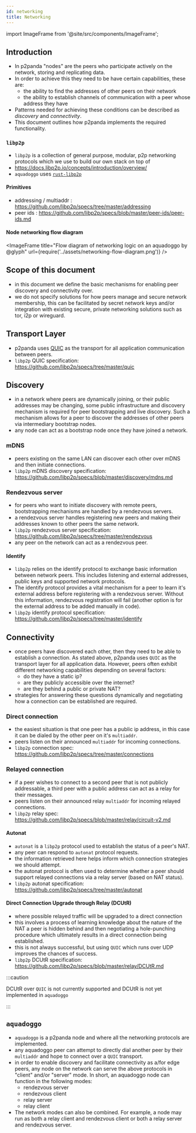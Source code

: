 ```yaml
---
id: networking
title: Networking
---
```


import ImageFrame from '@site/src/components/ImageFrame';

## Introduction

- In p2panda "nodes" are the peers who participate actively on the network, storing and replicating data.
- In order to achieve this they need to be have certain capabilities, these are:
  - the ability to find the addresses of other peers on their network
  - the ability to establish channels of communication with a peer whose address they have
- Patterns needed for achieving these conditions can be described as _discovery_ and _connectivity_.
- This document outlines how p2panda implements the required functionality.

### `libp2p`

- `libp2p` is a collection of general purpose, modular, p2p networking protocols which we use to build our own stack on top of
- https://docs.libp2p.io/concepts/introduction/overview/
- `aquadoggo` uses [`rust-libp2p`](https://github.com/libp2p/rust-libp2p)

#### Primitives

- addressing / multiaddr : https://github.com/libp2p/specs/tree/master/addressing
- peer ids : https://github.com/libp2p/specs/blob/master/peer-ids/peer-ids.md

#### Node networking flow diagram

<ImageFrame
title="Flow diagram of networking logic on an aquadoggo by @glyph"
url={require('../assets/networking-flow-diagram.png')}
/>

## Scope of this document

- in this document we define the basic mechanisms for enabling peer discovery and connectivity over.
- we do not specify solutions for how peers manage and secure network membership, this can be facilitated by secret network keys and/or integration with existing secure, private networking solutions such as tor, i2p or wireguard.

## Transport Layer

- p2panda uses [QUIC](https://en.wikipedia.org/wiki/QUIC) as the transport for all application communication between peers.
- `libp2p` QUIC specification: https://github.com/libp2p/specs/tree/master/quic

## Discovery

- in a network where peers are dynamically joining, or their public addresses may be changing, some public infrastructure and discovery mechanism is required for peer bootstrapping and live discovery. Such a mechanism allows for a peer to discover the addresses of other peers via intermediary bootstrap nodes.
- any node can act as a bootstrap node once they have joined a network.

### mDNS

- peers existing on the same LAN can discover each other over mDNS and then initiate connections.
- `libp2p` mDNS discovery specification: https://github.com/libp2p/specs/blob/master/discovery/mdns.md

### Rendezvous server

- for peers who want to initiate discovery with remote peers, bootstrapping mechanisms are handled by a rendezvous servers.
- a rendezvous server handles registering new peers and making their addresses known to other peers the same network.
- `libp2p` rendezvous server specification: https://github.com/libp2p/specs/tree/master/rendezvous
- any peer on the network can act as a rendezvous peer.

#### Identify

- `libp2p` relies on the identify protocol to exchange basic information between network peers. This includes listening and external addresses, public keys and supported network protocols.
- The identify protocol provides a vital mechanism for a peer to learn it's external address before registering with a rendezvous server. Without this information, rendezvous registration will fail (another option is for the external address to be added manually in code).
- `libp2p` identify protocol specification: https://github.com/libp2p/specs/tree/master/identify

## Connectivity

- once peers have discovered each other, then they need to be able to establish a connection. As stated above, p2panda uses `QUIC` as the transport layer for all application data. However, peers often exhibit different networking capabilities depending on several factors:
  - do they have a static ip?
  - are they publicly accessible over the internet?
  - are they behind a public or private NAT?
- strategies for answering these questions dynamically and negotiating how a connection can be established are required.

### Direct connection

- the easiest situation is that one peer has a public ip address, in this case it can be dialed by the other peer on it's `multiaddr`.
- peers listen on their announced `multiaddr` for incoming connections.
- `libp2p` connection spec: https://github.com/libp2p/specs/tree/master/connections

### Relayed connection

- if a peer wishes to connect to a second peer that is not publicly addressable, a third peer with a public address can act as a relay for their messages.
- peers listen on their announced relay `multiaddr` for incoming relayed connections.
- `libp2p` relay spec: https://github.com/libp2p/specs/blob/master/relay/circuit-v2.md

#### Autonat

- `autonat` is a `libp2p` protocol used to establish the status of a peer's NAT.
- any peer can respond to `autonat` protocol requests.
- the information retrieved here helps inform which connection strategies we should attempt.
- the autonat protocol is often used to determine whether a peer should support relayed connections via a relay server (based on NAT status).
- `libp2p` autonat specification: https://github.com/libp2p/specs/tree/master/autonat

#### Direct Connection Upgrade through Relay (DCUtR)

- where possible relayed traffic will be upgraded to a direct connection
- this involves a process of learning knowledge about the nature of the NAT a peer is hidden behind and then negotiating a hole-punching procedure which ultimately results in a direct connection being established.
- this is not always successful, but using `QUIC` which runs over UDP improves the chances of success.
- `libp2p` DCUtR specification: https://github.com/libp2p/specs/blob/master/relay/DCUtR.md

:::caution 

DCUtR over `QUIC` is not currently supported and DCUtR is not yet implemented in `aquadoggo`

:::
## `aquadoggo`

- `aquadoggo` is a p2panda node and where all the networking protocols are implemented.
- any aquadoggo peer can attempt to directly dial another peer by their `multiaddr` and hope to connect over a `QUIC` transport.
- in order to enable discovery and facilitate connectivity as a/for edge peers, any node on the network can serve the above protocols in "client" and/or "server" mode. In short, an aquadoggo node can function in the following modes:
  - rendezvous server
  - rendezvous client
  - relay server
  - relay client
- The network modes can also be combined. For example, a node may run as both a relay client and rendezvous client or both a relay server and rendezvous server.
